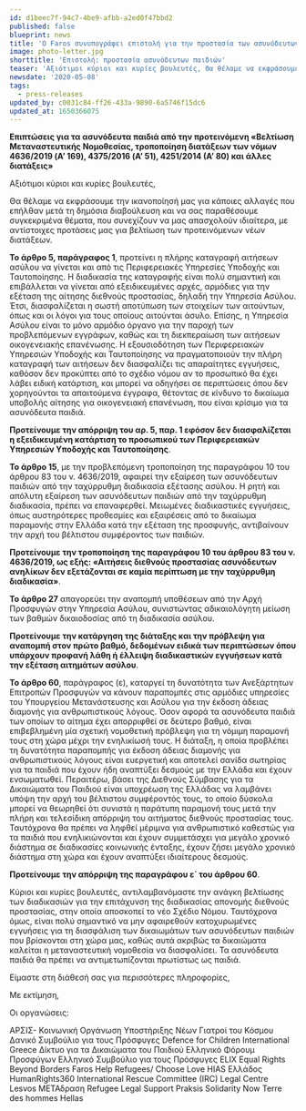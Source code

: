 ```yaml
---
id: d1beec7f-94c7-4be9-afbb-a2ed0f47bbd2
published: false
blueprint: news
title: 'Ο Faros συνυπογράφει επιστολή για την προστασία των ασυνόδευτων παιδιών'
image: photo-letter.jpg
shorttitle: 'Επιστολή: προστασία ασυνόδευτων παιδιών'
teaser: 'Αξιότιμοι κύριοι και κυρίες βουλευτές, Θα θέλαμε να εκφράσουμε την ικανοποίησή μας για κάποιες αλλαγές που επήλθαν μετά τη δημόσια διαβούλευση και να σας παραθέσουμε συγκεκριμένα θέματα, που συνεχίζουν να μας απασχολούν ιδιαίτερα, με αντίστοιχες...'
newsdate: '2020-05-08'
tags:
  - press-releases
updated_by: c0031c84-ff26-433a-9890-6a5746f15dc6
updated_at: 1650366075
---
```

**Επιπτώσεις για τα ασυνόδευτα παιδιά από την προτεινόμενη «Βελτίωση Μεταναστευτικής Νομοθεσίας, τροποποίηση διατάξεων των νόμων 4636/2019 (A’ 169), 4375/2016 (A’ 51), 4251/2014 (Α’ 80) και άλλες διατάξεις»**

Αξιότιμοι κύριοι και κυρίες βουλευτές,

Θα θέλαμε να εκφράσουμε την ικανοποίησή μας για κάποιες αλλαγές που επήλθαν μετά τη δημόσια διαβούλευση και να σας παραθέσουμε συγκεκριμένα θέματα, που συνεχίζουν να μας απασχολούν ιδιαίτερα, με αντίστοιχες προτάσεις μας για βελτίωση των προτεινόμενων νέων διατάξεων.

**Το άρθρο 5, παράγραφος 1**, προτείνει η πλήρης καταγραφή αιτήσεων ασύλου να γίνεται και από τις Περιφερειακές Υπηρεσίες Υποδοχής και Ταυτοποίησης. Η διαδικασία της καταγραφής είναι πολύ σημαντική και επιβάλλεται να γίνεται από εξειδικευμένες αρχές, αρμόδιες για την εξέταση της αίτησης διεθνούς προστασίας, δηλαδή την Υπηρεσία Ασύλου. Έτσι, διασφαλίζεται η σωστή αποτύπωση των στοιχείων των αιτούντων, όπως και οι λόγοι για τους οποίους αιτούνται άσυλο. Επίσης, η Υπηρεσία Ασύλου είναι το μόνο αρμόδιο όργανο για την παροχή των προβλεπόμενων εγγράφων, καθώς και τη διεκπεραίωση των αιτήσεων οικογενειακής επανένωσης. Η εξουσιοδότηση των Περιφερειακών Υπηρεσιών Υποδοχής και Ταυτοποίησης να πραγματοποιούν την πλήρη καταγραφή των αιτήσεων δεν διασφαλίζει τις απαραίτητες εγγυήσεις, καθόσον δεν προκύπτει από το σχέδιο νόμου αν το προσωπικό θα έχει λάβει ειδική κατάρτιση, και μπορεί να οδηγήσει σε περιπτώσεις όπου δεν χορηγούνται τα απαιτούμενα έγγραφα, θέτοντας σε κίνδυνο το δικαίωμα υποβολής αίτησης για οικογενειακή επανένωση, που είναι κρίσιμο για τα ασυνόδευτα παιδιά.

**Προτείνουμε  την απόρριψη του αρ. 5, παρ. 1 εφόσον δεν διασφαλίζεται η εξειδικευμένη κατάρτιση το προσωπικού των Περιφερειακών Υπηρεσιών Υποδοχής και Ταυτοποίησης**.

**Το άρθρο 15**, με την προβλεπόμενη τροποποίηση της παραγράφου 10 του άρθρου 83 του ν. 4636/2019, αφαιρεί την εξαίρεση των ασυνόδευτων παιδιών από την ταχύρρυθμη διαδικασία εξέτασης ασύλου. Η ρητή και απόλυτη εξαίρεση των ασυνόδευτων παιδιών από την ταχύρρυθμη διαδικασία, πρέπει να επαναφερθεί. Μειωμένες διαδικαστικές εγγυήσεις, όπως αυστηρότερες προθεσμίες και εξαιρέσεις από το δικαίωμα παραμονής στην Ελλάδα κατά την εξέταση της προσφυγής, αντιβαίνουν την αρχή του βέλτιστου συμφέροντος των παιδιών.  

**Προτείνουμε την τροποποίηση της παραγράφου 10 του άρθρου 83 του ν. 4636/2019, ως εξής: «Αιτήσεις διεθνούς προστασίας ασυνόδευτων ανηλίκων δεν εξετάζονται σε καμία περίπτωση με την ταχύρρυθμη διαδικασία»**.

**Το άρθρο 27** απαγορεύει την αναπομπή υποθέσεων από την Αρχή Προσφυγών στην Υπηρεσία Ασύλου, συνιστώντας αδικαιολόγητη μείωση των βαθμών δικαιοδοσίας από τη διαδικασία ασύλου.

**Προτείνουμε την κατάργηση της διάταξης και την πρόβλεψη για αναπομπή στον πρώτο βαθμό, δεδομένων ειδικά των περιπτώσεων όπου υπάρχουν προφανή λάθη ή έλλειψη διαδικαστικών εγγυήσεων κατά την εξέταση αιτημάτων ασύλου**.

**Το άρθρο 60**, παράγραφος (ε), καταργεί τη δυνατότητα των Ανεξάρτητων Επιτροπών Προσφυγών  να κάνουν παραπομπές στις αρμόδιες υπηρεσίες του Υπουργείου Μετανάστευσης και Ασύλου για την έκδοση άδειας διαμονής για ανθρωπιστικούς λόγους. Όσον αφορά τα ασυνόδευτα παιδιά των οποίων το αίτημα έχει απορριφθεί σε δεύτερο βαθμό, είναι επιβεβλημένη μία σχετική νομοθετική πρόβλεψη για τη νόμιμη παραμονή τους στη χώρα μέχρι την ενηλικίωσή τους. Η διάταξη, η οποία προβλέπει τη δυνατότητα παραπομπής για έκδοση άδειας διαμονής για ανθρωπιστικούς λόγους είναι ευεργετική και αποτελεί σανίδα σωτηρίας για τα παιδιά που έχουν ήδη αναπτύξει δεσμούς με την Ελλάδα και έχουν ενσωματωθεί. Περαιτέρω, βάσει της Διεθνούς Σύμβασης για τα Δικαιώματα του Παιδιού είναι υποχρέωση της Ελλάδας να λαμβάνει υπόψη την αρχή του βέλτιστου συμφέροντός τους, το οποίο δύσκολα μπορεί να θεωρηθεί ότι συνιστά η παράτυπη παραμονή τους μετά την πλήρη και τελεσίδικη απόρριψη του αιτήματος διεθνούς προστασίας τους.  Ταυτόχρονα θα πρέπει να ληφθεί μέριμνα για ανθρωπιστικό καθεστώς για τα παιδιά που ενηλικιώνονται και έχουν συμμετάσχει για μεγάλο χρονικό διάστημα σε διαδικασίες κοινωνικής ένταξης, έχουν ζήσει μεγάλο χρονικό διάστημα στη χώρα και έχουν αναπτύξει ιδιαίτερους δεσμούς.

**Προτείνουμε την απόρριψη της παραγράφου ε΄ του άρθρου 60**.

Κύριοι και κυρίες βουλευτές, αντιλαμβανόμαστε την ανάγκη βελτίωσης των διαδικασιών για την επιτάχυνση της διαδικασίας απονομής διεθνούς προστασίας, στην οποία αποσκοπεί το νέο Σχέδιο Νόμου. Ταυτόχρονα όμως, είναι πολύ σημαντικό να μην αφαιρεθούν κατοχυρωμένες εγγυήσεις για τη διασφάλιση των δικαιωμάτων των ασυνόδευτων παιδιών που βρίσκονται στη χώρα μας, καθώς αυτά ακριβώς τα δικαιώματα καλείται η μεταναστευτική νομοθεσία να διασφαλίσει. Τα ασυνόδευτα παιδιά θα πρέπει να αντιμετωπίζονται πρωτίστως ως παιδιά.

Είμαστε στη διάθεσή σας για περισσότερες πληροφορίες,

Με εκτίμηση,

Οι οργανώσεις:

ΑΡΣΙΣ- Κοινωνική Οργάνωση Υποστήριξης Νέων
Γιατροί του Κόσμου
Δανικό Συμβούλιο για τους Πρόσφυγες
Defence for Children International Greece
Δίκτυο για τα Δικαιώματα του Παιδιού
Ελληνικό Φόρουμ Προσφύγων
Ελληνικό Συμβούλιο για τους Πρόσφυγες
ELIX
Equal Rights Beyond Borders
Faros
Help Refugees/ Choose Love
HIAS Ελλάδος
HumanRights360
International Rescue Committee (IRC)
Legal Centre Lesvos
ΜΕΤΑδραση
Refugee Legal Support
Praksis
Solidarity Now
Terre des hommes Hellas